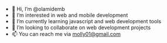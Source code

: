 - 👋 Hi, I’m @olamidemb
- 👀 I’m interested in web and mobile development
- 🌱 I’m currently learning javascript and web development tools
- 💞️ I’m looking to collaborate on web development projects
- 📫 You can reach me via molly01@gmail.com

<!---
olamidemb/olamidemb is a ✨ special ✨ repository because its `README.md` (this file) appears on your GitHub profile.
You can click the Preview link to take a look at your changes.
--->
